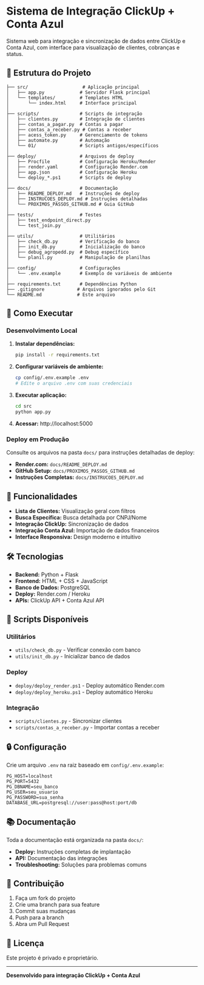 # Sistema de Integração ClickUp + Conta Azul

Sistema web para integração e sincronização de dados entre ClickUp e Conta Azul, com interface para visualização de clientes, cobranças e status.

## 📁 Estrutura do Projeto

```
├── src/                    # Aplicação principal
│   ├── app.py             # Servidor Flask principal
│   └── templates/         # Templates HTML
│       └── index.html     # Interface principal
│
├── scripts/               # Scripts de integração
│   ├── clientes.py        # Integração de clientes
│   ├── contas_a_pagar.py  # Contas a pagar
│   ├── contas_a_receber.py # Contas a receber
│   ├── acess_token.py     # Gerenciamento de tokens
│   ├── automate.py        # Automação
│   └── 01/                # Scripts antigos/específicos
│
├── deploy/                # Arquivos de deploy
│   ├── Procfile           # Configuração Heroku/Render
│   ├── render.yaml        # Configuração Render.com
│   ├── app.json           # Configuração Heroku
│   └── deploy_*.ps1       # Scripts de deploy
│
├── docs/                  # Documentação
│   ├── README_DEPLOY.md   # Instruções de deploy
│   ├── INSTRUCOES_DEPLOY.md # Instruções detalhadas
│   └── PROXIMOS_PASSOS_GITHUB.md # Guia GitHub
│
├── tests/                 # Testes
│   ├── test_endpoint_direct.py
│   └── test_join.py
│
├── utils/                 # Utilitários
│   ├── check_db.py        # Verificação do banco
│   ├── init_db.py         # Inicialização do banco
│   ├── debug_agropedd.py  # Debug específico
│   └── planil.py          # Manipulação de planilhas
│
├── config/                # Configurações
│   └── .env.example       # Exemplo de variáveis de ambiente
│
├── requirements.txt       # Dependências Python
├── .gitignore            # Arquivos ignorados pelo Git
└── README.md             # Este arquivo
```

## 🚀 Como Executar

### Desenvolvimento Local

1. **Instalar dependências:**
   ```bash
   pip install -r requirements.txt
   ```

2. **Configurar variáveis de ambiente:**
   ```bash
   cp config/.env.example .env
   # Edite o arquivo .env com suas credenciais
   ```

3. **Executar aplicação:**
   ```bash
   cd src
   python app.py
   ```

4. **Acessar:** http://localhost:5000

### Deploy em Produção

Consulte os arquivos na pasta `docs/` para instruções detalhadas de deploy:

- **Render.com:** `docs/README_DEPLOY.md`
- **GitHub Setup:** `docs/PROXIMOS_PASSOS_GITHUB.md`
- **Instruções Completas:** `docs/INSTRUCOES_DEPLOY.md`

## 🔧 Funcionalidades

- **Lista de Clientes:** Visualização geral com filtros
- **Busca Específica:** Busca detalhada por CNPJ/Nome
- **Integração ClickUp:** Sincronização de dados
- **Integração Conta Azul:** Importação de dados financeiros
- **Interface Responsiva:** Design moderno e intuitivo

## 🛠️ Tecnologias

- **Backend:** Python + Flask
- **Frontend:** HTML + CSS + JavaScript
- **Banco de Dados:** PostgreSQL
- **Deploy:** Render.com / Heroku
- **APIs:** ClickUp API + Conta Azul API

## 📝 Scripts Disponíveis

### Utilitários
- `utils/check_db.py` - Verificar conexão com banco
- `utils/init_db.py` - Inicializar banco de dados

### Deploy
- `deploy/deploy_render.ps1` - Deploy automático Render.com
- `deploy/deploy_heroku.ps1` - Deploy automático Heroku

### Integração
- `scripts/clientes.py` - Sincronizar clientes
- `scripts/contas_a_receber.py` - Importar contas a receber

## 🔒 Configuração

Crie um arquivo `.env` na raiz baseado em `config/.env.example`:

```env
PG_HOST=localhost
PG_PORT=5432
PG_DBNAME=seu_banco
PG_USER=seu_usuario
PG_PASSWORD=sua_senha
DATABASE_URL=postgresql://user:pass@host:port/db
```

## 📚 Documentação

Toda a documentação está organizada na pasta `docs/`:

- **Deploy:** Instruções completas de implantação
- **API:** Documentação das integrações
- **Troubleshooting:** Soluções para problemas comuns

## 🤝 Contribuição

1. Faça um fork do projeto
2. Crie uma branch para sua feature
3. Commit suas mudanças
4. Push para a branch
5. Abra um Pull Request

## 📄 Licença

Este projeto é privado e proprietário.

---

**Desenvolvido para integração ClickUp + Conta Azul**